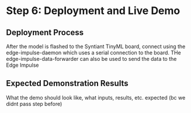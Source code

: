 # Step 6: Deployment and Live Demo

## Deployment Process
After the model is flashed to the Syntiant TinyML board, connect using the edge-impulse-daemon which uses a serial connection to the board. THe edge-impulse-data-forwarder can also be used to send the data to the Edge Impulse

## Expected Demonstration Results
What the demo should look like, what inputs, results, etc. expected (bc we didnt pass step before)
